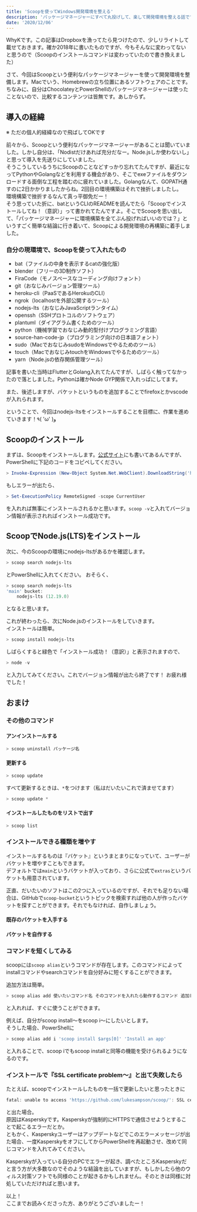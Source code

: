 ```yaml
---
title: 'Scoopを使ってWindows開発環境を整える'
description: 'パッケージマネージャーにすべて丸投げして、楽して開発環境を整える話です'
date: '2020/12/06'
---
```


WhyKです。この記事はDropboxを漁ってたら見つけたので、少しリライトして載せておきます。確か2018年に書いたものですが、今もそんなに変わってないと思うので（Scoopのインストールコマンドは変わっていたので書き換えました）

さて、今回はScoopという便利なパッケージマネージャーを使って開発環境を整備します。Macでいう、Homebrewの立ち位置にあるソフトウェアのことです。  
ちなみに、自分はChocolateyとPowerShellのパッケージマネージャーは使ったことないので、比較するコンテンツは皆無です。あしからず。

## 導入の経緯
※ ただの個人的経緯なので飛ばしてOKです

前々から、Scoopという便利なパッケージマネージャーがあることは聞いていました。しかし自分は、「Nodistだけあれば充分だなー。Node.jsしか使わないし」と思って導入を先送りにしていました。  
そうこうしているうちにScoopのことなどすっかり忘れてたんですが、最近になってPythonやGolangなどを利用する機会があり、そこでexeファイルをダウンロードする面倒な工程を踏むのに疲れていました。Golangなんて、GOPATH通すのに2日かかりましたからね。2回目の環境構築はそれで挫折しましたし。  
環境構築で挫折するなんて真っ平御免だー！  
そう思っていた折に、batというCLIのREADMEを読んでたら「Scoopでインストールしてね！（意訳）」って書かれてたんですよ。そこでScoopを思い出して、「パッケージマネージャーに環境構築を全てぶん投げればいいのでは？」というすごく簡単な結論に行き着いて、Scoopによる開発環境の再構築に着手しました。

### 自分の現環境で、Scoopを使って入れたもの
- bat（ファイルの中身を表示するcatの強化版）
- blender（フリーの3D制作ソフト）
- FiraCode（モノスペースなコーディング向けフォント）
- git（おなじみバージョン管理ツール）
- heroku-cli（PaaSであるHerokuのCLI）
- ngrok（localhostを外部公開するツール）
- nodejs-lts（おなじみJavaScriptランタイム）
- openssh（SSHプロトコルのソフトウェア）
- plantuml（ダイアグラム書くためのツール）
- python（機械学習でおなじみ動的型付けプログラミング言語）
- source-han-code-jp（プログラミング向けの日本語フォント）
- sudo（MacでおなじみsudoをWindowsでやるためのツール）
- touch（MacでおなじみtouchをWindowsでやるためのツール）
- yarn（Node.jsの依存関係管理ツール）

記事を書いた当時はFlutterとGolang入れてたんですが、しばらく触ってなかったので落としました。Pythonは確かNode GYP関係で入れっぱにしてます。

また、後述しますが、バケットというものを追加することでfirefoxとかvscodeが入れられます。

ということで、今回はnodejs-ltsをインストールすることを目標に、作業を進めていきます！٩( 'ω' )و

## Scoopのインストール
まずは、Scoopをインストールします。[公式サイト](https://scoop.sh/)にも書いてあるんですが、PowerShellに下記のコードをコピペしてください。
``` powershell
> Invoke-Expression (New-Object System.Net.WebClient).DownloadString('https://get.scoop.sh')
```
もしエラーが出たら、
``` powershell
> Set-ExecutionPolicy RemoteSigned -scope CurrentUser
```
を入れれば無事にインストールされるかと思います。`scoop -v`と入れてバージョン情報が表示されればインストール成功です。

## ScoopでNode.js(LTS)をインストール
次に、今のScoopの環境にnodejs-ltsがあるかを確認します。
``` powershell
> scoop search nodejs-lts
```
とPowerShellに入れてください。
おそらく、

``` powershell
> scoop search nodejs-lts
'main' bucket:
    nodejs-lts (12.19.0)
```
となると思います。

これが終わったら、次にNode.jsのインストールをしていきます。  
インストールは簡単。

``` powershell
> scoop install nodejs-lts
```
しばらくすると緑色で「インストール成功！（意訳）」と表示されますので、
``` powershell
> node -v
```
と入力してみてください。これでバージョン情報が出たら終了です！ お疲れ様でした！

## おまけ
### その他のコマンド
#### アンインストールする
``` powershell
> scoop uninstall パッケージ名
```
#### 更新する
``` powershell
> scoop update
```
すべて更新するときは、`*`をつけます（私はだいたいこれで済ませてます）
``` powershell
> scoop update *
```
#### インストールしたものをリストで出す
``` powershell
> scoop list
```

### インストールできる種類を増やす
インストールするものは『バケット』というまとまりになっていて、ユーザーがバケットを増やすこともできます。  
デフォルトでは`main`というバケットが入っており、さらに公式で`extras`というバケットも用意されています。

正直、だいたいのソフトはこの2つに入っているのですが、それでも足りない場合は、GitHubで`scoop-bucket`というトピックを検索すれば他の人が作ったバケットを探すことができます。それでもなければ、自作しましょう。

#### 既存のバケットを入手する

#### バケットを自作する

### コマンドを短くしてみる
scoopには`scoop alias`というコマンドが存在します。このコマンドによってinstallコマンドやsearchコマンドを自分好みに短くすることができます。

追加方法は簡単。
``` powershell
> scoop alias add 使いたいコマンド名 そのコマンドを入れたら動作するコマンド 追加したコマンドの説明
```
と入れれば、すぐに使うことができます。

例えば、自分がscoop install～をscoop i～にしたいとします。  
そうした場合、PowerShellに
``` powershell
> scoop alias add i 'scoop install $args[0]' 'Install an app'
```
と入れることで、scoop iでもscoop installと同等の機能を受けられるようになるのです。

### インストールで『SSL certificate problem～』と出て失敗したら
たとえば、scoopでインストールしたものを一括で更新したいと思ったときに
``` powershell
fatal: unable to access 'https://github.com/lukesampson/scoop/': SSL certificate problem: self signed certificate in certificate chain
```
と出た場合。  
原因はKasperskyです。Kasperskyが強制的にHTTPSで通信させようとすることで起こるエラーだとか。  
ともかく、Kasperskyユーザーはアップデートなどでこのエラーメッセージが出た場合、一度KasperskyをオフにしてからPowerShellを再起動させ、改めて同じコマンドを入れてみてください。

Kasperskyが入っている自分のPCでエラーが起き、調べたところKasperskyだと言う方が大多数なのでそのような結論を出していますが、もしかしたら他のウィルス対策ソフトでも同様のことが起きるかもしれません。そのときは同様に対処していただければと思います。

以上！  
ここまでお読みくださった方、ありがとうございましたー！